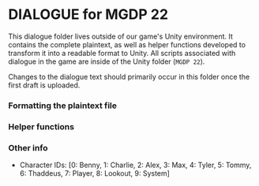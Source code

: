 # DIALOGUE for MGDP 22

This dialogue folder lives outside of our game's Unity environment. It contains the complete plaintext, as well as helper functions developed to transform it into a readable format to Unity. All scripts associated with dialogue in the game are inside of the Unity folder (`MGDP 22`).

Changes to the dialogue text should primarily occur in this folder once the first draft is uploaded.

### Formatting the plaintext file

### Helper functions

### Other info
- Character IDs: [0: Benny, 1: Charlie, 2: Alex, 3: Max, 4: Tyler, 5: Tommy, 6: Thaddeus, 7: Player, 8: Lookout, 9: System]